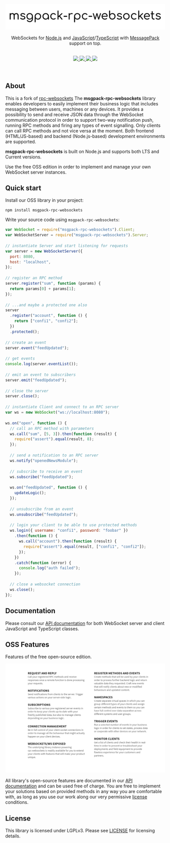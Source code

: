 <div align="center">
  <a href="https://github.com/zo-el/msgpack-rpc-websockets">
    <img src="https://raw.githubusercontent.com/zo-el/msgpack-rpc-websockets/master/assets/logo.png">
  </a>
  <br>
  <p>
    WebSockets for <a href="http://nodejs.org">Node.js</a> and <a href="https://en.wikipedia.org/wiki/JavaScript">JavaScript</a>/<a href="https://en.wikipedia.org/wiki/TypeScript">TypeScript</a> with <a href="https://msgpack.org/">MessagePack</a> support on top.  </p>
    <br>
  <a href="https://www.npmjs.com/package/msgpack-rpc-websockets">
                <img src="https://img.shields.io/npm/v/msgpack-rpc-websockets.svg">
  </a>
  <a href="https://travis-ci.org/zo-el/msgpack-rpc-websockets">
		<img src="https://travis-ci.org/zo-el/msgpack-rpc-websockets.svg?branch=master">
  </a>
  <a href="https://coveralls.io/github/zo-el/msgpack-rpc-websockets?branch=master">
		<img src="https://coveralls.io/repos/github/zo-el/msgpack-rpc-websockets/badge.svg?branch=master">
  </a>
  <a href="https://www.npmjs.com/package/msgpack-rpc-websockets">
    <img src="https://img.shields.io/npm/dm/msgpack-rpc-websockets.svg?maxAge=2592000">
  </a>
  <br><br><br>
</div>

## About

This is a fork of [rpc-websockets](https://github.com/elpheria/rpc-websockets)
The **msgpack-rpc-websockets** library enables developers to easily implement their business logic that includes messaging between users, machines or any devices. It provides a possibility to send and receive JSON data through the WebSocket communication protocol in order to support two-way notification push, running RPC methods and firing any types of event signalling. Only clients can call RPC methods and not vice versa at the moment. Both frontend (HTML/JS-based) and backend (Node.js-based) development environments are supported.

**msgpack-rpc-websockets** is built on Node.js and supports both LTS and Current versions.

Use the free OSS edition in order to implement and manage your own WebSocket server instances.

## Quick start

Install our OSS library in your project:

```
npm install msgpack-rpc-websockets
```

Write your source code using `msgpack-rpc-websockets`:

```js
var WebSocket = require("msgpack-rpc-websockets").Client;
var WebSocketServer = require("msgpack-rpc-websockets").Server;

// instantiate Server and start listening for requests
var server = new WebSocketServer({
  port: 8080,
  host: "localhost",
});

// register an RPC method
server.register("sum", function (params) {
  return params[0] + params[1];
});

// ...and maybe a protected one also
server
  .register("account", function () {
    return ["confi1", "confi2"];
  })
  .protected();

// create an event
server.event("feedUpdated");

// get events
console.log(server.eventList());

// emit an event to subscribers
server.emit("feedUpdated");

// close the server
server.close();

// instantiate Client and connect to an RPC server
var ws = new WebSocket("ws://localhost:8080");

ws.on("open", function () {
  // call an RPC method with parameters
  ws.call("sum", [5, 3]).then(function (result) {
    require("assert").equal(result, 8);
  });

  // send a notification to an RPC server
  ws.notify("openedNewsModule");

  // subscribe to receive an event
  ws.subscribe("feedUpdated");

  ws.on("feedUpdated", function () {
    updateLogic();
  });

  // unsubscribe from an event
  ws.unsubscribe("feedUpdated");

  // login your client to be able to use protected methods
  ws.login({ username: "confi1", password: "foobar" })
    .then(function () {
      ws.call("account").then(function (result) {
        require("assert").equal(result, ["confi1", "confi2"]);
      });
    })
    .catch(function (error) {
      console.log("auth failed");
    });

  // close a websocket connection
  ws.close();
});
```

## Documentation

Please consult our [API documentation](API.md) for both WebSocket server and client JavaScript and TypeScript classes.

## OSS Features

Features of the free open-source edition.

![OSS Features](assets/oss-features.png)

All library's open-source features are documented in our [API documentation](API.md) and can be used free of charge. You are free to implement your solutions based on provided methods in any way you are comfortable with, as long as you use our work along our very permissive [license](LICENSE) conditions.

## License

This library is licensed under LGPLv3. Please see [LICENSE](LICENSE) for licensing details.

